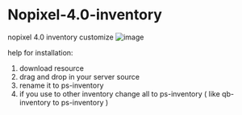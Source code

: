 # Nopixel-4.0-inventory
nopixel 4.0 inventory customize 
![image](https://github.com/pooyahpx/Nopixel-4.0-inventory/assets/73234330/528f907f-377b-4b85-ae27-f4503223a563)

help for installation:

1. download resource
2. drag and drop in your server source
3. rename it to ps-inventory
4. if you use to other inventory change all to ps-inventory ( like qb-inventory to ps-inventory )
